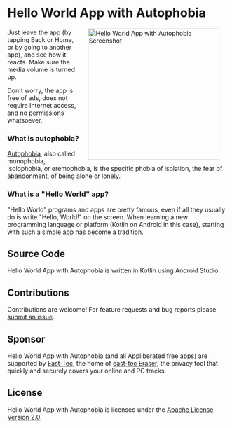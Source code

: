 # Hello World App with Autophobia

<a href="https://user-images.githubusercontent.com/33293361/35162415-f98cc158-fd4b-11e7-82f2-649aadb065fe.png" target="_blank">
  <img src="https://user-images.githubusercontent.com/33293361/35162415-f98cc158-fd4b-11e7-82f2-649aadb065fe.png" width="300" 
       alt="Hello World App with Autophobia Screenshot" align="right" hspace="20" />
</a>

Just leave the app (by tapping Back or Home, or by going to another app), and see how it reacts. Make sure the media volume is turned up.

Don't worry, the app is free of ads, does not require Internet access, and no permissions whatsoever.

### What is autophobia?

[Autophobia](https://www.google.com/search?q=autophobia), also called monophobia, isolophobia, or eremophobia, is the specific phobia of isolation, the fear of abandonment, of being alone or lonely.

### What is a "Hello World" app?

"Hello World" programs and apps are pretty famous, even if all they usually do is write "Hello, World!" on the screen. When learning a new programming language or platform (Kotlin on Android in this case), starting with such a simple app has become a tradition.

## Source Code

Hello World App with Autophobia is written in Kotlin using Android Studio.

## Contributions

Contributions are welcome! For feature requests and bug reports please [submit an issue](https://github.com/appliberated/appwithautophobia/issues).

## Sponsor

Hello World App with Autophobia (and all Appliberated free apps) are supported by [East-Tec](http://www.east-tec.com), the home of [east-tec Eraser](http://www.east-tec.com/eraser/), the privacy tool that quickly and securely covers your online and PC tracks.

## License

Hello World App with Autophobia is licensed under the [Apache License Version 2.0](LICENSE).
